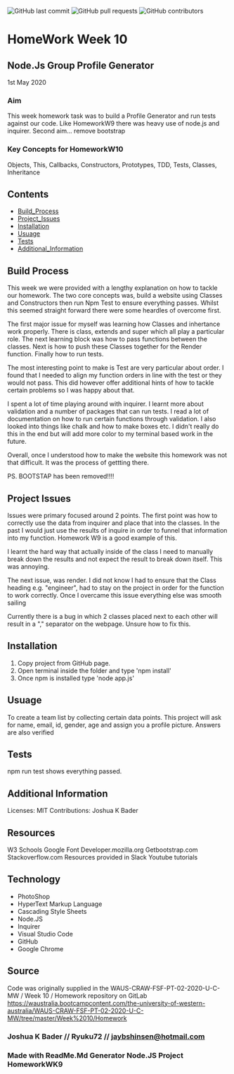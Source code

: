 ![GitHub last commit](https://img.shields.io/github/last-commit/Ryuku72/HomeworkW10?style=for-the-badge)
![GitHub pull requests](https://img.shields.io/github/issues-pr/Ryuku72/HomeworkW10?style=for-the-badge)
![GitHub contributors](https://img.shields.io/github/contributors/Ryuku72/HomeworkW10?style=for-the-badge)

# HomeWork Week 10 
## Node.Js Group Profile Generator
1st May 2020

### Aim
This week homework task was to build a Profile Generator and run tests against our code. Like HomeworkW9 there was heavy use of node.js and inquirer.
Second aim... remove bootstrap

### Key Concepts for HomeworkW10
Objects, This, Callbacks, Constructors, Prototypes, TDD, Tests, Classes, Inheritance
    
## Contents
* [Build_Process](#Build_Process)
* [Project_Issues](#Project_Issues)
* [Installation](#Installation)
* [Usuage](#Usuage)
* [Tests](#Tests)
* [Additional_Information](#Additional_Information)



<a name="Build_Process">

## Build Process 
This week we were provided with a lengthy explanation on how to tackle our homework. The two core concepts was, build a website using Classes and Constructors then run Npm Test to ensure everything passes. Whilst this seemed straight forward there were some heardles of overcome first.

The first major issue for myself was learning how Classes and inhertance work properly. There is class, extends and super which all play a particular role. The next learning block was how to pass functions between the classes. Next is how to push these Classes together for the Render function. Finally how to run tests.

The most interesting point to make is Test are very particular about order. I found that I needed to align my function orders in line with the test or they would not pass. This did however offer additional hints of how to tackle certain problems so I was happy about that.

I spent a lot of time playing around with inquirer. I learnt more about validation and a number of packages that can run tests. I read a lot of documentation on how to run certain functions through validation. I also looked into things like chalk and how to make boxes etc. I didn't really do this in the end but will add more color to my terminal based work in the future. 

Overall, once I understood how to make the website this homework was not that difficult. It was the process of gettting there. 

PS. BOOTSTAP has been removed!!!! 



<a name="Project_Issues">

## Project Issues 
Issues were primary focused around 2 points. The first point was how to correctly use the data from inquirer and place that into the classes. In the past I would just use the results of inquire in order to funnel that information into my function. Homework W9 is a good example of this.

I learnt the hard way that actually inside of the class I need to manually break down the results and not expect the result to break down itself. This was annoying.

The next issue, was render. I did not know I had to ensure that the Class heading e.g. "engineer", had to stay on the project in order for the function to work correctly. Once I overcame this issue everything else was smooth sailing

Currently there is a bug in which 2 classes placed next to each other will result in a "," separator on the webpage. Unsure how to fix this.




<a name="Installation">

## Installation 
1. Copy project from GitHub page. 
2. Open terminal inside the folder and type 'npm install'
3. Once npm is installed type 'node app.js'



<a name="Usuage">

## Usuage 
To create a team list by collecting certain data points. This project will ask for name, email, id, gender, age and assign you a profile picture.
Answers are also verified  

<a name="Tests">

## Tests
npm run test shows everything passed.



<a name="Additional_Information">

## Additional Information
Licenses: MIT
Contributions: Joshua K Bader

## Resources
W3 Schools
Google Font
Developer.mozilla.org
Getbootstrap.com
Stackoverflow.com
Resources provided in Slack
Youtube tutorials

## Technology
* PhotoShop
* HyperText Markup Language
* Cascading Style Sheets
* Node.JS
* Inquirer
* Visual Studio Code
* GitHub
* Google Chrome

## Source
Code was originally supplied in the WAUS-CRAW-FSF-PT-02-2020-U-C-MW / Week 10 / Homework repository on GitLab https://waustralia.bootcampcontent.com/the-university-of-western-australia/WAUS-CRAW-FSF-PT-02-2020-U-C-MW/tree/master/Week%2010/Homework

### Joshua K Bader // Ryuku72 // jaybshinsen@hotmail.com
### Made with ReadMe.Md Generator Node.JS Project HomeworkWK9

